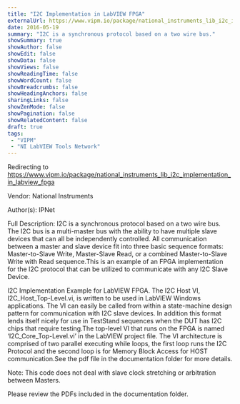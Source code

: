 ```yaml
---
title: "I2C Implementation in LabVIEW FPGA"
externalUrl: https://www.vipm.io/package/national_instruments_lib_i2c_implementation_in_labview_fpga
date: 2016-05-19
summary: "I2C is a synchronous protocol based on a two wire bus."
showSummary: true
showAuthor: false
showEdit: false
showData: false
showViews: false
showReadingTime: false
showWordCount: false
showBreadcrumbs: false
showHeadingAnchors: false
sharingLinks: false
showZenMode: false
showPagination: false
showRelatedContent: false
draft: true
tags:
 - "VIPM"
 - "NI LabVIEW Tools Network"
---
```


Redirecting to https://www.vipm.io/package/national_instruments_lib_i2c_implementation_in_labview_fpga

Vendor: National Instruments

Author(s): IPNet
 
Full Description:
I2C is a synchronous protocol based on a two wire bus. The I2C bus is a multi-master bus with the ability to have multiple slave devices that can all be independently controlled. All communication between a master and slave device fit into three basic sequence formats: Master-to-Slave Write, Master-Slave Read, or a combined Master-to-Slave Write with Read sequence.This is an example of an FPGA implementation for the I2C protocol that can be utilized to communicate with any I2C Slave Device.
 
I2C Implementation Example for LabVIEW FPGA. The I2C Host VI, I2C_Host_Top-Level.vi, is written to be used in LabVIEW Windows applications. The VI can easily be called from within a state-machine design pattern for communication with I2C slave devices. In addition this format lends itself nicely for use in TestStand sequences when the DUT has I2C chips that require testing.The top-level VI that runs on the FPGA is named ‘I2C_Core_Top-Level.vi’ in the LabVIEW project file. The VI architecture is comprised of two parallel executing while loops, the first loop runs the I2C Protocol and the second loop is for Memory Block Access for HOST communication.See the pdf file in the documentation folder for more details.
 
 
Note: This code does not deal with slave clock stretching or arbitration between Masters.
 
Please review the PDFs included in the documentation folder.